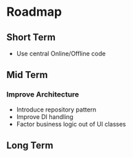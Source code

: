 # Roadmap

## Short Term

- Use central Online/Offline code

## Mid Term

### Improve Architecture

- Introduce repository pattern
- Improve DI handling
- Factor business logic out of UI classes

## Long Term